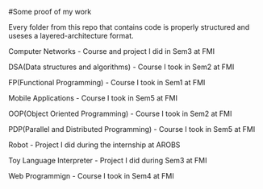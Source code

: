 #Some proof of my work

Every folder from this repo that contains code is properly structured and useses a layered-architecture format.


Computer Networks - Course and project I did in Sem3 at FMI

DSA(Data structures and algorithms) - Course I took in Sem2 at FMI

FP(Functional Programming) - Course I took in Sem1 at FMI

Mobile Applications - Course I took in Sem5 at FMI

OOP(Object Oriented Programming) - Course I took in Sem2 at FMI

PDP(Parallel and Distributed Programming) - Course I took in Sem5 at FMI

Robot - Project I did during the internship at AROBS

Toy Language Interpreter - Project I did during Sem3 at FMI

Web Programmign - Course I took in Sem4 at FMI